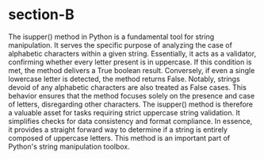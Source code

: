 # section-B
The isupper() method in Python is a fundamental tool for string manipulation. It serves the specific purpose of analyzing the case of alphabetic characters within a given string. Essentially, it acts as a validator, confirming whether every letter present is in uppercase. If this condition is met, the method delivers a True boolean result. Conversely, if even a single lowercase letter is detected, the method returns False. Notably, strings devoid of any alphabetic characters are also treated as False cases. This behavior ensures that the method focuses solely on the presence and case of letters, disregarding other characters. 
The isupper() method is therefore a valuable asset for tasks requiring strict uppercase string validation. It simplifies checks for data consistency and format compliance. In essence, it provides a straight forward way to determine if a string is entirely composed of uppercase letters. This method is an important part of Python's string manipulation toolbox.
